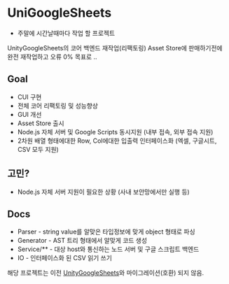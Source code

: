 # UniGoogleSheets

 - 주말에 시간날때마다 작업 할 프로젝트
 
 UnityGoogleSheets의 코어 백엔드 재작업(리팩토링)
 Asset Store에 판매하기전에 완전 재작업하고 오류 0% 목표로 ..
  

## Goal
 - CUI 구현
 - 전체 코어 리팩토링 및 성능향상
 - GUI 개선 
 - Asset Store 출시
 - Node.js 자체 서버 및 Google Scripts 동시지원 (내부 접속, 외부 접속 지원)
 - 2차원 배열 형태에대한 Row, Col에대한 입출력 인터페이스화 (엑셀, 구글시트, CSV 모두 지원)
 
## 고민? 
 - Node.js 자체 서버 지원이 필요한 상황 (사내 보안망에서만 실행 등)
 
## Docs
 - Parser        - string value를 알맞은 타입정보에 맞게 object 형태로 파싱  
 - Generator     - AST 트리 형태에서 알맞게 코드 생성  
 - Service/**    - 대상 host와 통신하는 노드 서버 및 구글 스크립트 백엔드   
 - IO            - 인터페이스화 된 CSV 읽기 쓰기  
  
해당 프로젝트는 이전 [UnityGoogleSheets](https://ugs.shlife.dev)와 마이그레이션(호환) 되지 않음.
